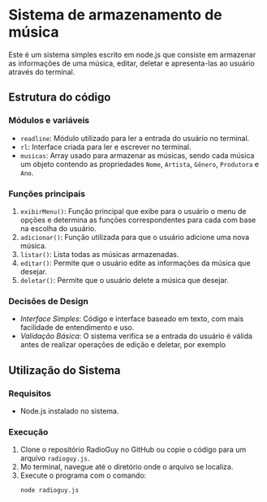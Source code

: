 # Sistema de armazenamento de música
Este é um sistema simples escrito em node.js que consiste em armazenar as informações de uma música, editar, deletar e apresenta-las ao usuário através do terminal.

## Estrutura do código

### Módulos e variáveis

- `readline`: Módulo utilizado para ler a entrada do usuário no terminal.
- `rl`: Interface criada para ler e escrever no terminal.
- `musicas`: Array usado para armazenar as músicas, sendo cada música um objeto contendo as propriedades `Nome`, `Artista`, `Gênero`, `Produtora` e `Ano`.

### Funções principais

1. `exibirMenu()`: Função principal que exibe para o usuário o menu de opções e determina as funções correspondentes para cada com base na escolha do usuário.
2. `adicionar()`: Função utilizada para que o usuário adicione uma nova música.
3. `listar()`: Lista todas as músicas armazenadas.
4. `editar()`: Permite que o usuário edite as informações da música que desejar.
5. `deletar()`: Permite que o usuário delete a música que desejar.

### Decisões de Design

- *Interface Simples*: Código e interface baseado em texto, com mais facilidade de entendimento e uso.
- *Validação Básica*: O sistema verifica se a entrada do usuário é válida antes de realizar operações de edição e deletar, por exemplo

## Utilização do Sistema

### Requisitos

- Node.js instalado no sistema.

### Execução

1. Clone o repositório RadioGuy no GitHub ou copie o código para um arquivo `radioguy.js`.
2. Mo terminal, navegue até o diretório onde o arquivo se localiza.
3. Execute o programa com o comando:
    ```bash
    node radioguy.js
     ```
